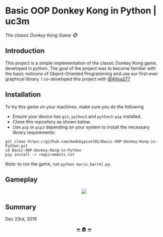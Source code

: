 # Basic OOP Donkey Kong in Python | uc3m

*The classic Donkey Kong Game 🐵*

## Introduction

This project is a simple implementation of the classic Donkey Kong game, developed in python. The goal of the project was to become familiar with the basic noticons of Object-Oriented Programming and use our first-ever graphical library. I co-developed this project with [@Alfoa277](https://github.com/Alfoa277)

## Installation

To try this game on your machines, make sure you do the following

* Ensure your device has ``git``, ``python3`` and ``python3-pip`` installed.
* Clone this repository as shown below.
* Use ``pip`` or ``pip3`` depending on your system to install the necessary library requirements:

```shell
git clone https://github.com/madebypixel02/Basic-OOP-Donkey-Kong-in-Python.git
cd Basic-OOP-Donkey-Kong-in-Python
pip install -r requirements.txt
```

Note: to run the game, run ``python mario_barrel.py``.

## Gameplay

<p align="center">
  <img src=https://user-images.githubusercontent.com/40824677/157089150-cad9f704-2bc2-40d3-85ed-03d00895d1a9.gif />
</p>


## Summary

Dec 23rd, 2019

<p align="center">
  <a href="https://github.com/madebypixel02/Python-Weekly-Exercises-2019">&#11013;</a>
  <a href="https://github.com/madebypixel02/Uc3m-Projects">&#127968;</a>
  <a href="https://github.com/madebypixel02/Amazon-Management-Simulation-in-Python">&#10145;</a>
</p>
